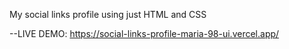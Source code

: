 My social links profile using just HTML and CSS

--LIVE DEMO: https://social-links-profile-maria-98-ui.vercel.app/
